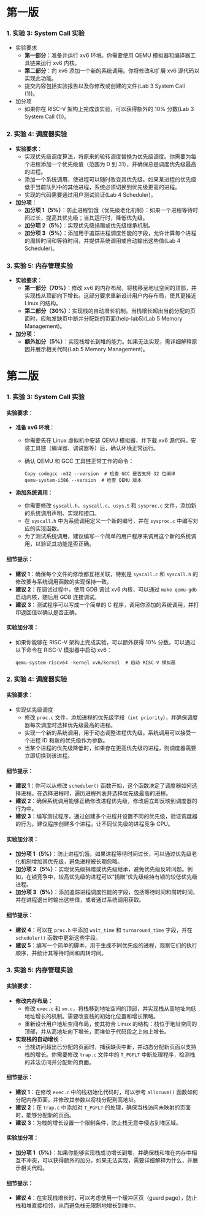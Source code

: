 # 第一版

### 1. **实验 3: System Call 实验**

- 实验要求
  - **第一部分**：准备并运行 xv6 环境。你需要使用 QEMU 模拟器和编译器工具链来运行 xv6 内核。
  - **第二部分**：向 xv6 添加一个新的系统调用。你将修改和扩展 xv6 源代码以实现此功能。
  - 提交内容包括实验报告以及你修改或创建的文件(Lab 3 System Call (1))。
- 加分项
  - 如果你在 RISC-V 架构上完成该实验，可以获得额外的 10% 分数(Lab 3 System Call (1))。

### 2. **实验 4: 调度器实验**

- **实验要求**：
  - 实现优先级调度算法，将原来的轮转调度替换为优先级调度。你需要为每个进程添加一个优先级值（范围为 0 到 31），并确保总是调度优先级最高的进程。
  - 添加一个系统调用，使进程可以随时改变其优先级。如果某进程的优先级低于当前队列中的其他进程，系统必须切换到优先级更高的进程。
  - 实现的代码需要通过用户测试验证(Lab 4 Scheduler)。
- **加分项**：
  - **加分项 1（5%）**：防止进程饥饿（优先级老化机制）：如果一个进程等待时间过长，提高其优先级；当其运行时，降低优先级。
  - **加分项 2（5%）**：实现优先级捐赠或优先级继承机制。
  - **加分项 3（5%）**：添加用于追踪进程调度性能的字段，允许计算每个进程的周转时间和等待时间，并提供系统调用或自动输出这些值(Lab 4 Scheduler)。

### 3. **实验 5: 内存管理实验**

- **实验要求**：
  - **第一部分（70%）**：修改 xv6 的内存布局，将栈移至地址空间的顶部，并实现栈从顶部向下增长。这部分要求重新设计用户内存布局，使其更接近 Linux 的结构。
  - **第二部分（30%）**：实现栈的自动增长机制。当栈增长超出当前分配的页面时，应触发缺页中断并分配新的页面(help-lab5)(Lab 5 Memory Management)。
- **加分项**：
  - **额外加分（5%）**：实现栈增长到堆的能力。如果无法实现，需详细解释原因并展示相关代码(Lab 5 Memory Management)。

# 第二版

### 1. **实验 3: System Call 实验**

#### 实验要求：

- **准备 xv6 环境**：

  - 你需要先在 Linux 虚拟机中安装 QEMU 模拟器，并下载 xv6 源代码。安装工具链（编译器、调试器等）后，确认环境正常运行。

  - 确认 QEMU 和 GCC 工具链正常工作的命令：

    ```
    Copy codegcc -m32 --version  # 检查 GCC 是否支持 32 位编译
    qemu-system-i386 --version  # 检查 QEMU 版本
    ```

- **添加系统调用**：

  - 你需要修改 `syscall.h`、`syscall.c`、`usys.S` 和 `sysproc.c` 文件，添加新的系统调用声明、实现和接口。
  - 在 `syscall.h` 中为系统调用定义一个新的编号，并在 `sysproc.c` 中编写对应的实现函数。
  - 为了测试系统调用，建议编写一个简单的用户程序来调用这个新的系统调用，以验证其功能是否正确。

#### 细节提示：

- **建议 1**：确保每个文件的修改都互相关联，特别是 `syscall.c` 和 `syscall.h` 的修改要与系统调用函数的实现保持一致。
- **建议 2**：在调试过程中，使用 GDB 调试 xv6 内核，可以通过 `make qemu-gdb` 启动内核，随后用 GDB 连接调试。
- **建议 3**：测试程序可以写成一个简单的 C 程序，调用你添加的系统调用，并打印返回值以确认是否正确。

#### 实验加分项：

- 如果你能够在 RISC-V 架构上完成实验，可以额外获得 10% 分数。可以通过以下命令在 RISC-V 模拟器中启动 xv6：

  ```
  qemu-system-riscv64 -kernel xv6/kernel  # 启动 RISC-V 模拟器
  ```

### 2. **实验 4: 调度器实验**

#### 实验要求：

- 实现优先级调度
  - 修改 `proc.c` 文件，添加进程的优先级字段（`int priority`），并确保调度器每次调度时选择优先级最高的进程。
  - 实现一个新的系统调用，用于动态调整进程优先级。系统调用可以接受一个进程 ID 和新的优先级作为参数。
  - 当某个进程的优先级降低时，如果存在更高优先级的进程，则调度器需要立即切换到该进程。

#### 细节提示：

- **建议 1**：你可以从修改 `scheduler()` 函数开始，这个函数决定了调度器如何选择进程。在选择进程时，遍历进程列表并选择优先级最高的进程。
- **建议 2**：确保系统调用能够正确修改进程优先级，修改后立即反映到调度器的行为中。
- **建议 3**：编写测试程序，通过创建多个进程并设置不同的优先级，验证调度器的行为。建议程序创建多个进程，让不同优先级的进程竞争 CPU。

#### 实验加分项：

- **加分项 1（5%）**：防止进程饥饿。如果进程等待时间过长，可以通过优先级老化机制增加其优先级，避免进程被长期忽略。
- **加分项 2（5%）**：实现优先级捐赠或优先级继承，避免优先级反转问题。例如，在锁竞争中，较高优先级的进程可以“捐赠”优先级给持有锁的较低优先级进程。
- **加分项 3（5%）**：添加追踪进程调度性能的字段，包括等待时间和周转时间，并在进程退出时输出这些值，或者通过系统调用获取。

#### 细节提示：

- **建议 4**：可以在 `proc.h` 中添加 `wait_time` 和 `turnaround_time` 字段，并在 `scheduler()` 函数中更新这些字段。
- **建议 5**：编写一个简单的脚本，用于生成不同优先级的进程，观察它们的执行顺序，并统计其等待时间和周转时间。

### 3. **实验 5: 内存管理实验**

#### 实验要求：

- **修改内存布局**：
  - 修改 `exec.c` 和 `vm.c`，将栈移到地址空间的顶部，并实现栈从高地址向低地址增长的机制。需要改变栈的初始化位置和增长策略。
  - 重新设计用户地址空间布局，使其符合 Linux 的结构：栈位于地址空间的顶部，并从高地址向下增长，而堆位于代码段之上向上增长。
- **实现栈的自动增长**：
  - 当栈访问超出已分配的页面时，捕获缺页中断，并动态分配新页面以支持栈的增长。你需要修改 `trap.c` 文件中的 `T_PGFLT` 中断处理程序，检测栈的非法访问并分配新的页面。

#### 细节提示：

- **建议 1**：在修改 `exec.c` 中的栈初始化代码时，可以参考 `allocuvm()` 函数如何分配内存页面，并修改其参数以将栈分配到高地址。
- **建议 2**：在 `trap.c` 中添加对 `T_PGFLT` 的处理，确保当栈访问未映射的页面时，能够分配新的页面。
- **建议 3**：为栈的增长设置一个限制条件，防止栈无意中侵占到堆区域。

#### 实验加分项：

- **加分项 1（5%）**：如果你能够实现栈成功增长到堆，并确保栈和堆在内存中相互不冲突，可以获得额外的加分。如果无法实现，需要详细解释为什么，并展示相关代码。

#### 细节提示：

- **建议 4**：在实现栈增长时，可以考虑使用一个缓冲区页（guard page），防止栈和堆直接相邻，从而避免栈无限制地增长到堆中。
